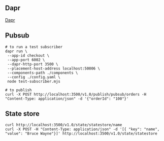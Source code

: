 ## Dapr

[Dapr](https://docs.dapr.io/getting-started/install-dapr-cli/)

## Pubsub

```
# to run a test subscriber
dapr run \
 --app-id checkout \
 --app-port 6002 \
 --dapr-http-port 3500 \
 --placement-host-address localhost:50006 \
 --components-path ./components \
 --config ./config.yaml \
 node test-subscriber.mjs
```

```
# to publish
curl -X POST http://localhost:3500/v1.0/publish/pubsub/orders -H "Content-Type: application/json" -d '{"orderId": "100"}'
```

## State store

```
curl http://localhost:3500/v1.0/state/statestore/name
curl -X POST -H "Content-Type: application/json" -d '[{ "key": "name", "value": "Bruce Wayne"}]' http://localhost:3500/v1.0/state/statestore
```
